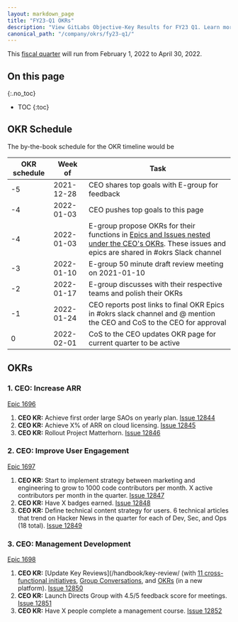 ```yaml
---
layout: markdown_page
title: "FY23-Q1 OKRs"
description: "View GitLabs Objective-Key Results for FY23 Q1. Learn more here!"
canonical_path: "/company/okrs/fy23-q1/"
---
```


This [fiscal quarter](/handbook/finance/#fiscal-year) will run from February 1, 2022 to April 30, 2022.

## On this page
{:.no_toc}

- TOC
{:toc}

## OKR Schedule
The by-the-book schedule for the OKR timeline would be

| OKR schedule | Week of | Task |
| ------ | ------ | ------ |
| -5 | 2021-12-28 | CEO shares top goals with E-group for feedback |
| -4 | 2022-01-03 | CEO pushes top goals to this page |
| -4 | 2022-01-03 | E-group propose OKRs for their functions in [Epics and Issues nested under the CEO's OKRs](/company/okrs/#executives-propose-okrs-for-their-functions). These issues and epics are shared in #okrs Slack channel |
| -3 | 2022-01-10 | E-group 50 minute draft review meeting on 2021-01-10 |
| -2 | 2022-01-17 | E-group discusses with their respective teams and polish their OKRs |
| -1 | 2022-01-24 | CEO reports post links to final OKR Epics in #okrs slack channel and @ mention the CEO and CoS to the CEO for approval |
| 0  | 2022-02-01 | CoS to the CEO updates OKR page for current quarter to be active |


## OKRs

### 1. CEO: Increase ARR
[Epic 1696](https://gitlab.com/groups/gitlab-com/-/epics/1696)
   1. **CEO KR:** Achieve first order large SAOs on yearly plan. [Issue 12844](https://gitlab.com/gitlab-com/www-gitlab-com/-/issues/12844)
   1. **CEO KR:** Achieve X% of ARR on cloud licensing. [Issue 12845](https://gitlab.com/gitlab-com/www-gitlab-com/-/issues/12845)
   1. **CEO KR:** Rollout Project Matterhorn. [Issue 12846](https://gitlab.com/gitlab-com/www-gitlab-com/-/issues/12846)

### 2. CEO: Improve User Engagement
[Epic 1697](https://gitlab.com/groups/gitlab-com/-/epics/1697)
   1. **CEO KR:** Start to implement strategy between marketing and engineering to grow to 1000 code contributors per month. X active contributors per month in the quarter. [Issue 12847](https://gitlab.com/gitlab-com/www-gitlab-com/-/issues/12847)
   1. **CEO KR:** Have X badges earned. [Issue 12848](https://gitlab.com/gitlab-com/www-gitlab-com/-/issues/12848)
   1. **CEO KR:** Define technical content strategy for users. 6 technical articles that trend on Hacker News in the quarter for each of Dev, Sec, and Ops (18 total). [Issue 12849](https://gitlab.com/gitlab-com/www-gitlab-com/-/issues/12849)

### 3. CEO: Management Development
[Epic 1698](https://gitlab.com/groups/gitlab-com/-/epics/1698)
   1. **CEO KR:** [Update Key Reviews](/handbook/key-review/ (with [11 cross-functional initiatives](https://about.gitlab.com/company/team/structure/working-groups/#11-cross-functional-initiatives), [Group Conversations](/handbook/group-conversations/), and [OKRs](/company/okrs/) (in a new platform). [Issue 12850](https://gitlab.com/gitlab-com/www-gitlab-com/-/issues/12850)
   1. **CEO KR:** Launch Directs Group with 4.5/5 feedback score for meetings. [Issue 12851](https://gitlab.com/gitlab-com/www-gitlab-com/-/issues/12851)
   1. **CEO KR:** Have X people complete a management course. [Issue 12852](https://gitlab.com/gitlab-com/www-gitlab-com/-/issues/12852)


